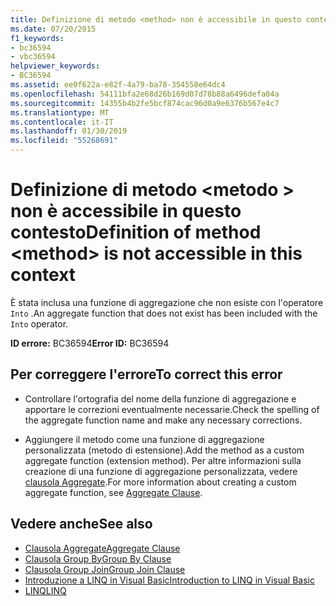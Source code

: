 ```yaml
---
title: Definizione di metodo <method> non è accessibile in questo contesto
ms.date: 07/20/2015
f1_keywords:
- bc36594
- vbc36594
helpviewer_keywords:
- BC36594
ms.assetid: ee0f622a-e82f-4a79-ba78-354558e64dc4
ms.openlocfilehash: 54111bfa2e68d26b169d07d78b88a6496defa04a
ms.sourcegitcommit: 14355b4b2fe5bcf874cac96d0a9e6376b567e4c7
ms.translationtype: MT
ms.contentlocale: it-IT
ms.lasthandoff: 01/30/2019
ms.locfileid: "55268691"
---
```

# <a name="definition-of-method-method-is-not-accessible-in-this-context"></a><span data-ttu-id="8e2e3-102">Definizione di metodo \<metodo > non è accessibile in questo contesto</span><span class="sxs-lookup"><span data-stu-id="8e2e3-102">Definition of method \<method> is not accessible in this context</span></span>
<span data-ttu-id="8e2e3-103">È stata inclusa una funzione di aggregazione che non esiste con l'operatore `Into` .</span><span class="sxs-lookup"><span data-stu-id="8e2e3-103">An aggregate function that does not exist has been included with the `Into` operator.</span></span>  
  
 <span data-ttu-id="8e2e3-104">**ID errore:** BC36594</span><span class="sxs-lookup"><span data-stu-id="8e2e3-104">**Error ID:** BC36594</span></span>  
  
## <a name="to-correct-this-error"></a><span data-ttu-id="8e2e3-105">Per correggere l'errore</span><span class="sxs-lookup"><span data-stu-id="8e2e3-105">To correct this error</span></span>  
  
-   <span data-ttu-id="8e2e3-106">Controllare l'ortografia del nome della funzione di aggregazione e apportare le correzioni eventualmente necessarie.</span><span class="sxs-lookup"><span data-stu-id="8e2e3-106">Check the spelling of the aggregate function name and make any necessary corrections.</span></span>  
  
-   <span data-ttu-id="8e2e3-107">Aggiungere il metodo come una funzione di aggregazione personalizzata (metodo di estensione).</span><span class="sxs-lookup"><span data-stu-id="8e2e3-107">Add the method as a custom aggregate function (extension method).</span></span> <span data-ttu-id="8e2e3-108">Per altre informazioni sulla creazione di una funzione di aggregazione personalizzata, vedere [clausola Aggregate](../../visual-basic/language-reference/queries/aggregate-clause.md).</span><span class="sxs-lookup"><span data-stu-id="8e2e3-108">For more information about creating a custom aggregate function, see [Aggregate Clause](../../visual-basic/language-reference/queries/aggregate-clause.md).</span></span>  
  
## <a name="see-also"></a><span data-ttu-id="8e2e3-109">Vedere anche</span><span class="sxs-lookup"><span data-stu-id="8e2e3-109">See also</span></span>
- [<span data-ttu-id="8e2e3-110">Clausola Aggregate</span><span class="sxs-lookup"><span data-stu-id="8e2e3-110">Aggregate Clause</span></span>](../../visual-basic/language-reference/queries/aggregate-clause.md)
- [<span data-ttu-id="8e2e3-111">Clausola Group By</span><span class="sxs-lookup"><span data-stu-id="8e2e3-111">Group By Clause</span></span>](../../visual-basic/language-reference/queries/group-by-clause.md)
- [<span data-ttu-id="8e2e3-112">Clausola Group Join</span><span class="sxs-lookup"><span data-stu-id="8e2e3-112">Group Join Clause</span></span>](../../visual-basic/language-reference/queries/group-join-clause.md)
- [<span data-ttu-id="8e2e3-113">Introduzione a LINQ in Visual Basic</span><span class="sxs-lookup"><span data-stu-id="8e2e3-113">Introduction to LINQ in Visual Basic</span></span>](../../visual-basic/programming-guide/language-features/linq/introduction-to-linq.md)
- [<span data-ttu-id="8e2e3-114">LINQ</span><span class="sxs-lookup"><span data-stu-id="8e2e3-114">LINQ</span></span>](../../visual-basic/programming-guide/language-features/linq/index.md)
